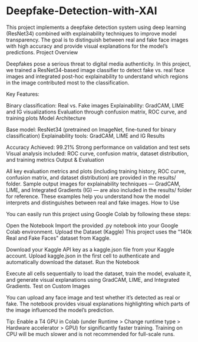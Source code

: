 # Deepfake-Detection-with-XAI
This project implements a deepfake detection system using deep learning (ResNet34) combined with explainability techniques to improve model transparency. The goal is to distinguish between real and fake face images with high accuracy and provide visual explanations for the model’s predictions.
Project Overview

Deepfakes pose a serious threat to digital media authenticity. In this project, we trained a ResNet34-based image classifier to detect fake vs. real face images and integrated post-hoc explainability to understand which regions in the image contributed most to the classification.

Key Features:

Binary classification: Real vs. Fake images
Explainability: GradCAM, LIME and IG visualizations
Evaluation through confusion matrix, ROC curve, and training plots
Model Architecture

Base model: ResNet34 (pretrained on ImageNet, fine-tuned for binary classification)
Explainability tools: GradCAM, LIME and IG
Results

Accuracy Achieved: 99.21%
Strong performance on validation and test sets
Visual analysis included: ROC curve, confusion matrix, dataset distribution, and training metrics
Output & Evaluation

All key evaluation metrics and plots (including training history, ROC curve, confusion matrix, and dataset distribution) are provided in the results/ folder.
Sample output images for explainability techniques — GradCAM, LIME, and Integrated Gradients (IG) — are also included in the results/ folder for reference.
These examples help you understand how the model interprets and distinguishes between real and fake images.
How to Use

You can easily run this project using Google Colab by following these steps:

Open the Notebook
Import the provided .py notebook into your Google Colab environment.
Upload the Dataset (Kaggle) This project uses the "140k Real and Fake Faces" dataset from Kaggle.

Download your Kaggle API key as a kaggle.json file from your Kaggle account.
Upload kaggle.json in the first cell to authenticate and automatically download the dataset.
Run the Notebook

Execute all cells sequentially to load the dataset, train the model, evaluate it, and generate visual explanations using GradCAM, LIME, and Integrated Gradients.
Test on Custom Images

You can upload any face image and test whether it’s detected as real or fake.
The notebook provides visual explanations highlighting which parts of the image influenced the model’s prediction.

Tip: Enable a T4 GPU in Colab (under Runtime > Change runtime type > Hardware accelerator > GPU) for significantly faster training. Training on CPU will be much slower and is not recommended for full-scale runs.
